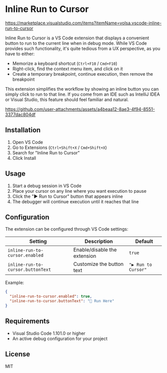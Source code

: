 # Inline Run to Cursor
https://marketplace.visualstudio.com/items?itemName=volsa.vscode-inline-run-to-cursor

Inline Run to Cursor is a VS Code extension that displays a convenient button to run to the current line when in debug mode. While VS Code provides such functionality, it's quite tedious from a UX perspective, as you have to either:

- Memorize a keyboard shortcut (`Ctrl+F10` / `Cmd+F10`)
- Right-click, find the context menu item, and click on it
- Create a temporary breakpoint, continue execution, then remove the breakpoint

This extension simplifies the workflow by showing an inline button you can simply click to run to that line. If you come from an IDE such as IntelliJ IDEA or Visual Studio, this feature should feel familiar and natural.


https://github.com/user-attachments/assets/a4beaa12-8ae3-4f94-8551-3377dac804df



## Installation

1. Open VS Code
2. Go to Extensions (`Ctrl+Shift+X` / `Cmd+Shift+X`)
3. Search for "Inline Run to Cursor"
4. Click Install

## Usage

1. Start a debug session in VS Code
2. Place your cursor on any line where you want execution to pause
3. Click the "▶️ Run to Cursor" button that appears inline
4. The debugger will continue execution until it reaches that line

## Configuration

The extension can be configured through VS Code settings:

| Setting | Description | Default |
|---------|-------------|---------|
| `inline-run-to-cursor.enabled` | Enable/disable the extension | `true` |
| `inline-run-to-cursor.buttonText` | Customize the button text | `"▶️ Run to Cursor"` |

Example:
```json
{
  "inline-run-to-cursor.enabled": true,
  "inline-run-to-cursor.buttonText": "🏃 Run Here"
}
```

## Requirements

- Visual Studio Code 1.101.0 or higher
- An active debug configuration for your project

## License

MIT
